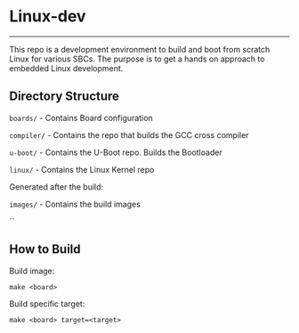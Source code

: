 # Linux-dev
-----

This repo is a development environment to build and boot from scratch
Linux for various SBCs. The purpose is to get a hands on approach to
embedded Linux development.


## Directory Structure

`boards/` - Contains Board configuration

`compiler/` - Contains the repo that builds the GCC cross compiler

`u-boot/` - Contains the U-Boot repo. Builds the Bootloader

`linux/` - Contains the Linux Kernel repo

Generated after the build:

`images/` - Contains the build images

``
## How to Build

Build image:
```
make <board>
```

Build specific target:
```
make <board> target=<target>
```
